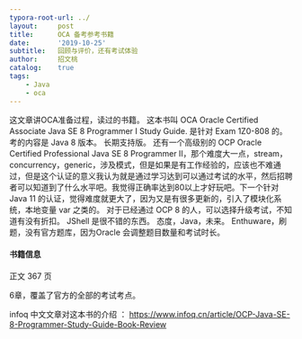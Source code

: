 ```yaml
---
typora-root-url: ../
layout:     post
title:      OCA 备考参考书籍
date:       '2019-10-25'
subtitle:   回顾与评价，还有考试体验
author:     招文桃
catalog:    true
tags:
    - Java
    - oca
---
```


这文章讲OCA准备过程，读过的书籍。 这本书叫 OCA Oracle Certified Associate Java SE 8 Programmer I Study Guide. 是针对 Exam 1Z0-808 的。考的内容是 Java 8 版本。 长期支持版。 还有一个高级别的 OCP Oracle Certified Professional Java SE 8 Programmer II，那个难度大一点，stream，concurrency，generic，涉及模式，但是如果是有工作经验的，应该也不难通过，但是这个认证的意义我认为就是通过学习达到可以通过考试的水平，然后招聘者可以知道到了什么水平吧。我觉得正确率达到80以上才好玩吧。下一个针对 Java 11 的认证，觉得难度就更大了，因为又是有很多更新的，引入了模块化系统，本地变量 var 之类的。 对于已经通过 OCP 8 的人，可以选择升级考试，不知道有没有折扣。 JShell 是很不错的东西。 态度，Java，未来。 Enthuware，刷题，没有官方题库，因为Oracle 会调整题目数量和考试时长。

#### 书籍信息

正文 367 页

6章，覆盖了官方的全部的考试考点。



infoq 中文文章对这本书的介绍 ：  https://www.infoq.cn/article/OCP-Java-SE-8-Programmer-Study-Guide-Book-Review 












